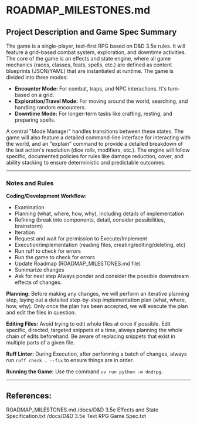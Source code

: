 # ROADMAP_MILESTONES.md

## Project Description and Game Spec Summary

The game is a single-player, text-first RPG based on D&D 3.5e rules. It will feature a grid-based combat system, exploration, and downtime activities. The core of the game is an effects and state engine, where all game mechanics (races, classes, feats, spells, etc.) are defined as content blueprints (JSON/YAML) that are instantiated at runtime.
The game is divided into three modes:
*   **Encounter Mode:** For combat, traps, and NPC interactions. It's turn-based on a grid.
*   **Exploration/Travel Mode:** For moving around the world, searching, and handling random encounters.
*   **Downtime Mode:** For longer-term tasks like crafting, resting, and preparing spells.

A central "Mode Manager" handles transitions between these states. The game will also feature a detailed command-line interface for interacting with the world, and an "explain" command to provide a detailed breakdown of the last action's resolution (dice rolls, modifiers, etc.). The engine will follow specific, documented policies for rules like damage reduction, cover, and ability stacking to ensure deterministic and predictable outcomes.

---

### Notes and Rules ###

**Coding/Development Workflow:** 
  - Examination
  - Planning (what, where, how, why), including details of implementation
  - Refining (break into components, detail, consider possibilities, brainstorm)
  - Iteration
  - Request and wait for permission to Execute/Implement
  - Execution/implementation (reading files, creating/editing/deleting, etc)
  - Run ruff to check for errors
  - Run the game to check for errors
  - Update Roadmap (ROADMAP_MILESTONES.md file)
  - Summarize changes
  - Ask for next step
Always ponder and consider the possible downstream effects of changes.

**Planning:** Before making any changes, we will perform an iterative planning step, laying out a detailed step-by-step implementation plan (what, where, how, why). Only once the plan has been accepted, we will execute the plan and edit the files in question.

**Editing Files:** Avoid trying to edit whole files at once if possible. Edit specific, directed, targeted snippets at a time, always planning the whole chain of edits beforehand. Be aware of replacing snippets that exist in multiple parts of a given file.

**Ruff Linter:** During Execution, after performing a batch of changes, always run `ruff check . --fix` to ensure things are in order.

**Running the Game:** Use the command `uv run python -m dndrpg`.

---

## References: 
ROADMAP_MILESTONES.md
/docs/D&D 3.5e Effects and State Specification.txt
/docs/D&D 3.5e Text RPG Game Spec.txt
